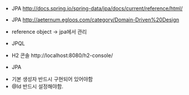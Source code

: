 * JPA
http://docs.spring.io/spring-data/jpa/docs/current/reference/html/

* JPA
http://aeternum.egloos.com/category/Domain-Driven%20Design

* reference object -> jpa에서 관리

* JPQL

* H2 콘솔
http://localhost:8080/h2-console/

* JPA
- 기본 생성자 반드시 구현되어 있어야함
- @Id 반드시 설정해야함.